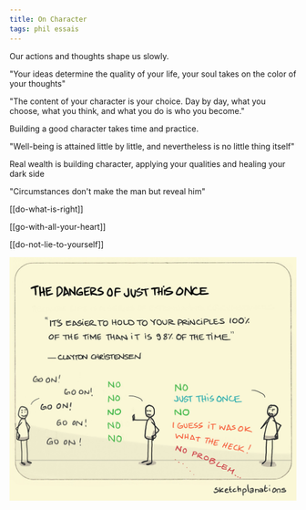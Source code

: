 ```yaml
---
title: On Character
tags: phil essais 
---
```



Our actions and thoughts shape us slowly. 

"Your ideas determine the quality of your life, your soul takes on the color of your thoughts"  

"The content of your character is your choice. Day by day, what you choose, what you think, and what you do is who you become."  

Building a good character takes time and practice. 

"Well-being is attained little by little, and nevertheless is no little thing itself"

Real wealth is building character, applying your qualities and healing your dark side 

"Circumstances don't make the man but reveal him"  

[[do-what-is-right]]

[[go-with-all-your-heart]]

[[do-not-lie-to-yourself]]

![](/static/img/principles-all-the-time.jpeg)
